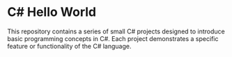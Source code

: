 # C# Hello World

This repository contains a series of small C# projects designed to introduce basic programming concepts in C#. 
Each project demonstrates a specific feature or functionality of the C# language.

